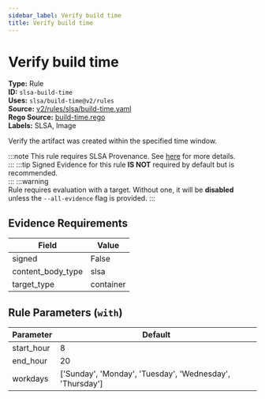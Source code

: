 ```yaml
---
sidebar_label: Verify build time
title: Verify build time
---  
```

# Verify build time  
**Type:** Rule  
**ID:** `slsa-build-time`  
**Uses:** `slsa/build-time@v2/rules`  
**Source:** [v2/rules/slsa/build-time.yaml](https://github.com/scribe-public/sample-policies/blob/main/v2/rules/slsa/build-time.yaml)  
**Rego Source:** [build-time.rego](https://github.com/scribe-public/sample-policies/blob/main/v2/rules/slsa/build-time.rego)  
**Labels:** SLSA, Image  

Verify the artifact was created within the specified time window.

:::note 
This rule requires SLSA Provenance. See [here](https://scribe-security.netlify.app/valint/help/valint_slsa) for more details.  
::: 
:::tip 
Signed Evidence for this rule **IS NOT** required by default but is recommended.  
::: 
:::warning  
Rule requires evaluation with a target. Without one, it will be **disabled** unless the `--all-evidence` flag is provided.
::: 

## Evidence Requirements  
| Field | Value |
|-------|-------|
| signed | False |
| content_body_type | slsa |
| target_type | container |

## Rule Parameters (`with`)  
| Parameter | Default |
|-----------|---------|
| start_hour | 8 |
| end_hour | 20 |
| workdays | ['Sunday', 'Monday', 'Tuesday', 'Wednesday', 'Thursday'] |

